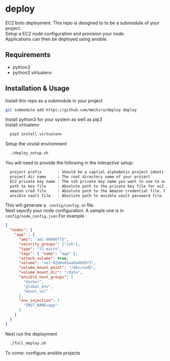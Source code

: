 # deploy

EC2 boto deployment. This repo is designed to to be a submodule of your project. <br>
Setup a EC2 node configuration and provision your node. <br>
Applications can then be deployed using ansible.

## Requirements
* python3
* python3 virtualenv

## Installation & Usage

Install this repo as a submodule in your project
```bash
git submodule add https://github.com/mmihira/deploy deploy
```

Install python3 for your system as well as pip3 <br>
Install virtualenv 
```bash
  pip3 install virtualenv
```


Setup the virutal environment
```bash
  ./deploy_setup.sh
```
You will need to provide the following in the interactive setup:

```bash
  project prefix       : Should be a captial alphabetic project identifier
  project dir name     : The root directory name of your project
  EC2 private key name : The ssh private key name you want to use to access your instances
  path to key file     : Absolute path to the private key file for ec2 ssh access
  amazon cred file     : Absolute path to the Amazon credential file. Must be a json file with keys access_key and secret_key
  ansible vault file   : Absolute path to ansible vault password file. Must be text with one line key entry
```

This will generate a ``` config/config.sh``` file. <br>
Next sepcify your node configuration. A sample one is in ``` config/node_config.json ```
For example :

```json
{
  "nodes": {
    "app" : {
      "ami": "ami-96666ff5",
      "security_groups": ["ssh"],
      "type": "t2.micro",
      "tags": { "name": "app" },
      "attach_volume": true,
      "volume": "vol-02b6e03aa9a40d5f3",
      "volume_mount_point": "/dev/xvdb",
      "volume_mount_dir": "/data",
      "ansible_host_groups": [
        "docker",
        "global_env",
        "mount_vol"
      ],
      "env_injection": [
        "INST_NAME=app"
      ]
    }
  }
}
```

Next run the deployment

```bash
  ./full_deploy.sh
```

To come: configure ansible projects 


